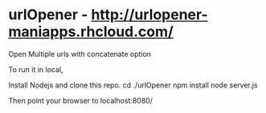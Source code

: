 # urlOpener - http://urlopener-maniapps.rhcloud.com/
Open Multiple urls with concatenate option

To run it in local,

Install Nodejs and clone this repo.
cd ./urlOpener
npm install
node server.js

Then point your browser to localhost:8080/
